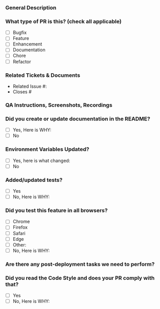 ### General Description

<!-- Please provide a concise summary of the changes and their intended purpose. -->

### What type of PR is this? (check all applicable)

- [ ] Bugfix
- [ ] Feature
- [ ] Enhancement
- [ ] Documentation
- [ ] Chore
- [ ] Refactor

### Related Tickets & Documents

- Related Issue #: <!-- Link to any related issues -->
- Closes # <!-- Issue number that will be closed with this PR -->

### QA Instructions, Screenshots, Recordings

<!-- Include any instructions for testing, along with screenshots or recordings if applicable. -->

### Did you create or update documentation in the README?

- [ ] Yes, Here is WHY: <!-- Add links of added/updated documentations -->
- [ ] No

### Environment Variables Updated?

- [ ] Yes, here is what changed: <!-- List variables and purpose -->
- [ ] No

### Added/updated tests?

- [ ] Yes
- [ ] No, Here is WHY: <!-- Explain why tests were not added/updated -->

### Did you test this feature in all browsers?

- [ ] Chrome
- [ ] Firefox
- [ ] Safari
- [ ] Edge
- [ ] Other: <!-- Specify any other browsers tested -->
- [ ] No, Here is WHY: <!-- Explain why the feature was not tested in all browsers -->

### Are there any post-deployment tasks we need to perform?

<!-- Specify any tasks that need to be performed after deploying this PR. -->

### Did you read the Code Style and does your PR comply with that?

- [ ] Yes
- [ ] No, Here is WHY: <!-- Explain why it does not comply -->
